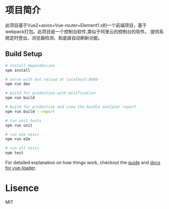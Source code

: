 # 项目简介
此项目基于Vue2+axios+Vue-router+Element1.x的一个前端项目，基于webpack打包。此项目是一个控制台软件,类似于阿里云的控制台的软件。
提供系统定时登出、浏览器检测、和底层自动刷新功能。


## Build Setup

``` bash
# install dependencies
npm install

# serve with hot reload at localhost:8080
npm run dev

# build for production with minification
npm run build

# build for production and view the bundle analyzer report
npm run build --report

# run unit tests
npm run unit

# run e2e tests
npm run e2e

# run all tests
npm test
```

For detailed explanation on how things work, checkout the [guide](http://vuejs-templates.github.io/webpack/) and [docs for vue-loader](http://vuejs.github.io/vue-loader).
# Lisence
MIT
